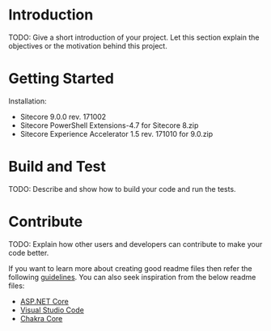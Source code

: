 # Introduction 
TODO: Give a short introduction of your project. Let this section explain the objectives or the motivation behind this project. 

# Getting Started
Installation:
* Sitecore 9.0.0 rev. 171002
* Sitecore PowerShell Extensions-4.7 for Sitecore 8.zip
* Sitecore Experience Accelerator 1.5 rev. 171010 for 9.0.zip


# Build and Test
TODO: Describe and show how to build your code and run the tests. 

# Contribute
TODO: Explain how other users and developers can contribute to make your code better. 

If you want to learn more about creating good readme files then refer the following [guidelines](https://www.visualstudio.com/en-us/docs/git/create-a-readme). You can also seek inspiration from the below readme files:
- [ASP.NET Core](https://github.com/aspnet/Home)
- [Visual Studio Code](https://github.com/Microsoft/vscode)
- [Chakra Core](https://github.com/Microsoft/ChakraCore)